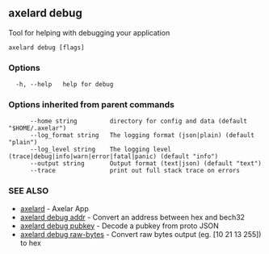## axelard debug

Tool for helping with debugging your application

```
axelard debug [flags]
```

### Options

```
  -h, --help   help for debug
```

### Options inherited from parent commands

```
      --home string         directory for config and data (default "$HOME/.axelar")
      --log_format string   The logging format (json|plain) (default "plain")
      --log_level string    The logging level (trace|debug|info|warn|error|fatal|panic) (default "info")
      --output string       Output format (text|json) (default "text")
      --trace               print out full stack trace on errors
```

### SEE ALSO

- [axelard](/cli-docs/v0_27_0/axelard) - Axelar App
- [axelard debug addr](/cli-docs/v0_27_0/axelard_debug_addr) - Convert an address between hex and bech32
- [axelard debug pubkey](/cli-docs/v0_27_0/axelard_debug_pubkey) - Decode a pubkey from proto JSON
- [axelard debug raw-bytes](/cli-docs/v0_27_0/axelard_debug_raw-bytes) - Convert raw bytes output (eg. \[10 21 13 255\]) to hex
